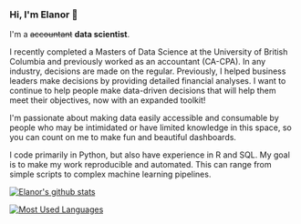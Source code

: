 ### Hi, I'm Elanor 👋

I'm a <s>accountant</s> **data scientist**. 

I recently completed a Masters of Data Science at the University of British Columbia and previously worked as an accountant (CA-CPA). In any industry, decisions are made on the regular. Previously, I helped business leaders make decisions by providing detailed financial analyses. I want to continue to help people make data-driven decisions that will help them meet their objectives, now with an expanded toolkit! 

I'm passionate about making data easily accessible and consumable by people who may be intimidated or have limited knowledge in this space, so you can count on me to make fun and beautiful dashboards.   

I code primarily in Python, but also have experience in R and SQL.  My goal is to make my work reproducible and automated.  This can range from simple scripts to complex machine learning pipelines. 

[![Elanor's github stats](https://github-readme-stats.vercel.app/api?username=eboylestanley&show_icons=true&theme=vue&hide=stars)](https://github.com/eboylestanley/github-readme-stats)

[![Most Used Languages](https://github-readme-stats.vercel.app/api/top-langs/?username=eboylestanley&show_icons=true&theme=vue)](https://github.com/eboylestanley/github-readme-stats)

<!--
**eboylestanley/eboylestanley** is a ✨ _special_ ✨ repository because its `README.md` (this file) appears on your GitHub profile.

Here are some ideas to get you started:

- 🔭 I’m currently working on ...
- 🌱 I’m currently learning ...
- 👯 I’m looking to collaborate on ...
- 🤔 I’m looking for help with ...
- 💬 Ask me about ...
- 📫 How to reach me: ...
- 😄 Pronouns: ...
- ⚡ Fun fact: ...
-->
